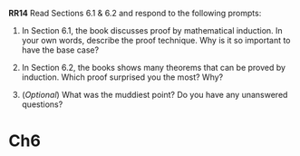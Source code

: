 **RR14**
Read Sections 6.1 & 6.2 and respond to the following prompts:

1.  In Section 6.1, the book discusses proof by mathematical induction. In your own words, describe the proof technique. Why is it so important to have the base case?



2.  In Section 6.2, the books shows many theorems that can be proved by induction. Which proof surprised you the most? Why?



3.  (_Optional_) What was the muddiest point? Do you have any unanswered questions?

# Ch6 